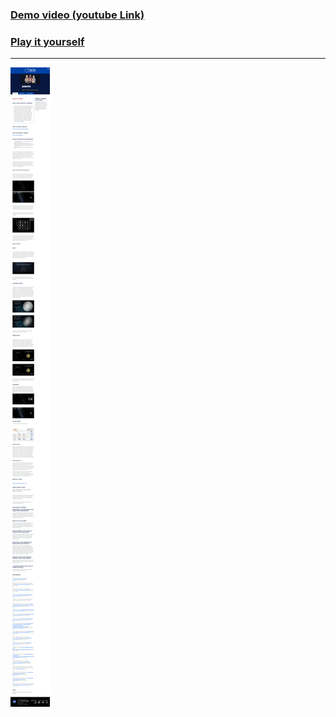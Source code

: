 ### [Demo video (youtube Link)](https://www.youtube.com/watch?v=eq612ZoTifM)
### [Play it yourself](https://gamejolt.com/games/JANAYA/754090)
---
![image info](./Introduction.png)
